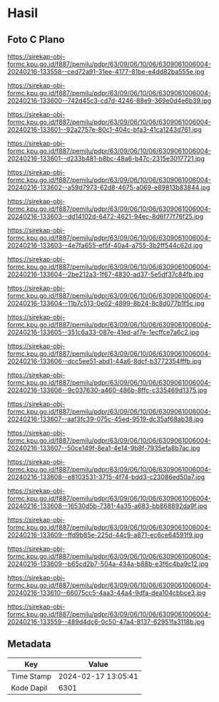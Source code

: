 # Hasil

## Foto C Plano

https://sirekap-obj-formc.kpu.go.id/f887/pemilu/pdpr/63/09/06/10/06/6309061006004-20240216-133558--ced72a91-31ee-4177-81be-e4dd82ba555e.jpg

https://sirekap-obj-formc.kpu.go.id/f887/pemilu/pdpr/63/09/06/10/06/6309061006004-20240216-133600--742d45c3-cd7d-4246-88e9-369e0d4e6b39.jpg

https://sirekap-obj-formc.kpu.go.id/f887/pemilu/pdpr/63/09/06/10/06/6309061006004-20240216-133601--92a2757e-80c1-404c-bfa3-41ca1243d761.jpg

https://sirekap-obj-formc.kpu.go.id/f887/pemilu/pdpr/63/09/06/10/06/6309061006004-20240216-133601--d233b481-b8bc-48a6-b47c-2315e3017721.jpg

https://sirekap-obj-formc.kpu.go.id/f887/pemilu/pdpr/63/09/06/10/06/6309061006004-20240216-133602--a59d7973-62d8-4675-a069-e89813b83844.jpg

https://sirekap-obj-formc.kpu.go.id/f887/pemilu/pdpr/63/09/06/10/06/6309061006004-20240216-133603--dd14102d-6472-4621-94ec-8d6f77f76f25.jpg

https://sirekap-obj-formc.kpu.go.id/f887/pemilu/pdpr/63/09/06/10/06/6309061006004-20240216-133603--4e7fa655-ef5f-40a4-a755-3b2ff544c62d.jpg

https://sirekap-obj-formc.kpu.go.id/f887/pemilu/pdpr/63/09/06/10/06/6309061006004-20240216-133604--2be212a3-1f67-4830-ad37-5e5df37c84fb.jpg

https://sirekap-obj-formc.kpu.go.id/f887/pemilu/pdpr/63/09/06/10/06/6309061006004-20240216-133604--11b7c513-0e02-4899-8b24-8c8d077b1f5c.jpg

https://sirekap-obj-formc.kpu.go.id/f887/pemilu/pdpr/63/09/06/10/06/6309061006004-20240216-133605--351c6a33-087e-41ed-af7e-1ecffce7a6c2.jpg

https://sirekap-obj-formc.kpu.go.id/f887/pemilu/pdpr/63/09/06/10/06/6309061006004-20240216-133606--dcc5ee51-abd1-44a6-8dcf-b3772354fffb.jpg

https://sirekap-obj-formc.kpu.go.id/f887/pemilu/pdpr/63/09/06/10/06/6309061006004-20240216-133606--9c037630-a460-486b-8ffc-c335469d1375.jpg

https://sirekap-obj-formc.kpu.go.id/f887/pemilu/pdpr/63/09/06/10/06/6309061006004-20240216-133607--aaf3fc39-075c-45ed-9519-dc35af68ab38.jpg

https://sirekap-obj-formc.kpu.go.id/f887/pemilu/pdpr/63/09/06/10/06/6309061006004-20240216-133607--50ce149f-8ea1-4e14-9b8f-7935efa8b7ac.jpg

https://sirekap-obj-formc.kpu.go.id/f887/pemilu/pdpr/63/09/06/10/06/6309061006004-20240216-133608--e8103531-3715-4f74-bdd3-c23086ed50a7.jpg

https://sirekap-obj-formc.kpu.go.id/f887/pemilu/pdpr/63/09/06/10/06/6309061006004-20240216-133608--16530d5b-7381-4a35-a683-bb868892da9f.jpg

https://sirekap-obj-formc.kpu.go.id/f887/pemilu/pdpr/63/09/06/10/06/6309061006004-20240216-133609--ffd9b85e-225d-44c9-a871-ec6ce64591f9.jpg

https://sirekap-obj-formc.kpu.go.id/f887/pemilu/pdpr/63/09/06/10/06/6309061006004-20240216-133609--b65cd2b7-504a-434a-b88b-e3f6c4ba9c12.jpg

https://sirekap-obj-formc.kpu.go.id/f887/pemilu/pdpr/63/09/06/10/06/6309061006004-20240216-133610--66075cc5-4aa3-44a4-9dfa-dea104cbbce3.jpg

https://sirekap-obj-formc.kpu.go.id/f887/pemilu/pdpr/63/09/06/10/06/6309061006004-20240216-133559--489d4dc6-0c50-47a4-8137-62951fa3118b.jpg


## Metadata

| Key        | Value               |
| ---------- | ------------------- |
| Time Stamp | 2024-02-17 13:05:41 |
| Kode Dapil | 6301                |



